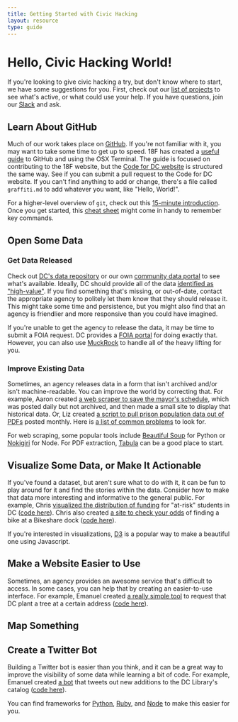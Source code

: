 ```yaml
---
title: Getting Started with Civic Hacking
layout: resource
type: guide
---
```


# Hello, Civic Hacking World!

If you're looking to give civic hacking a try, but don't know where to start, we have some suggestions for you. First, check out our [list of projects](/project.html) to see what's active, or what could use your help. If you have questions, join our [Slack](/joinslack.html) and ask.

## Learn About GitHub

Much of our work takes place on [GitHub](https://github.com). If you're not familiar with it, you may want to take some time to get up to speed. 18F has created a [useful guide](https://18f.gsa.gov/2015/03/03/how-to-use-github-and-the-terminal-a-guide/) to GitHub and using the OSX Terminal. The guide is focused on contributing to the 18F website, but the [Code for DC website](https://github.com/codefordc/codefordc.github.com) is structured the same way. See if you can submit a pull request to the Code for DC website. If you can't find anything to add or change, there's a file called `graffiti.md` to add whatever you want, like "Hello, World!".

For a higher-level overview of `git`, check out this [15-minute introduction](https://try.github.io/). Once you get started, this [cheat sheet](https://training.github.com/kit/downloads/github-git-cheat-sheet.pdf) might come in handy to remember key commands.

## Open Some Data

### Get Data Released

Check out [DC's data repository](http://opendata.dc.gov/) or our own [community data portal](http://opendatadc.org/) to see what's available. Ideally, DC should provide all of the data [identified as "high-value"](https://census.usopendata.org/methodology.html). If you find something that's missing, or out-of-date, contact the appropriate agency to politely let them know that they should release it. This might take some time and persistence, but you might also find that an agency is friendlier and more responsive than you could have imagined. 

If you're unable to get the agency to release the data, it may be time to submit a FOIA request. DC provides a [FOIA portal](http://foia-dc.gov/palMain.aspx) for doing exactly that. However, you can also use [MuckRock](https://www.muckrock.com/place/united-states-of-america/district-of-columbia/washington/) to handle all of the heavy lifting for you.

### Improve Existing Data

Sometimes, an agency releases data in a form that isn't archived and/or isn't machine-readable. You can improve the world by correcting that. For example, Aaron created [a web scraper to save the mayor's schedule](https://github.com/ajschumacher/dc_mayor_schedule), which was posted daily but not archived, and then made a small site to display that historical data. Or, Liz created [a script to pull prison population data out of PDFs](https://github.com/lizmeister321/rebuilding-reentry) posted monthly. Here is [a list of common problems](https://github.com/Quartz/bad-data-guide) to look for.

For web scraping, some popular tools include [Beautiful Soup](http://www.crummy.com/software/BeautifulSoup/) for Python or [Nokigiri](http://www.nokogiri.org/) for Node. For PDF extraction, [Tabula](http://tabula.technology/) can be a good place to start.

## Visualize Some Data, or Make It Actionable

If you've found a dataset, but aren't sure what to do with it, it can be fun to play around for it and find the stories within the data. Consider how to make that data more interesting and informative to the general public. For example, Chris [visualized the distribution of funding](http://cmgiven.github.io/at-risk/) for "at-risk" students in DC ([code here](https://github.com/cmgiven/at-risk)). Chris also created [a site to check your odds](https://cmgiven.github.io/bikeshare-odds/) of finding a bike at a Bikeshare dock ([code here](https://github.com/cmgiven/bikeshare-odds)).

If you're interested in visualizations, [D3](http://d3js.org/) is a popular way to make a beautiful one using Javascript.

## Make a Website Easier to Use

Sometimes, an agency provides an awesome service that's difficult to access. In some cases, you can help that by creating an easier-to-use interface. For example, Emanuel created [a really simple tool](http://getdctrees.org/) to request that DC plant a tree at a certain address ([code here](https://github.com/emanuelfeld/tree-map)).

## Map Something

## Create a Twitter Bot

Building a Twitter bot is easier than you think, and it can be a great way to improve the visibility of some data while learning a bit of code. For example, Emanuel created [a bot](https://twitter.com/booksfordc) that tweets out new additions to the DC Library's catalog ([code here](https://github.com/emanuelfeld/booksfordc)).

You can find frameworks for [Python](https://github.com/magsol/pybot), [Ruby](https://github.com/muffinista/chatterbot), and [Node](https://github.com/dariusk/examplebot) to make this easier for you.